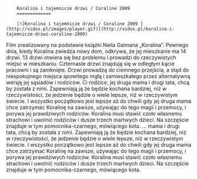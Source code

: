 
        Koralina i tajemnicze drzwi / Coraline 2009 
        =============
        
        [![Koralina i tajemnicze drzwi / Coraline 2009 ](http://vidos.pl/images/player.gif)](http://vidos.pl/koralina-i-tajemnicze-drzwi-coraline-2009)
        
        
 Film zrealizowany na podstawie książki Neila Gaimana „Koralina”. Pewnego dnia, kiedy Koralina zwiedza nowy dom, odkrywa, że jej mieszkanie ma 14 drzwi. 13 drzwi otwiera się bez problemu i prowadzi do rzeczywistych miejsc w mieszkaniu. Czternaste drzwi znajdują się w odległym kącie pracowni i są zamknięte. Drzwi prowadzą do ciemnego przejścia, a stąd do niespokojnego miejsca spowitego mgłą i zamieszkałego przez alternatywną wersję jej sąsiadów i rodziców. Ci rodzice, jej druga mama i drugi tata, chcą by została z nimi. Zapewniają ją że będzie kochana bardziej, niż w rzeczywistości, że jedzenie będzie o wiele lepsze, niż w rzeczywistym świecie. I wszystko początkowo jest lepsze aż do chwili gdy jej druga mama chce zatrzymać Koralinę na zawsze, używając do tego magii i przemocy, i porywa jej prawdziwych rodziców. Koralina musi stawić czoło własnemu strachowi i uwolnić rodziców i dusze trzech martwych dzieci. Na szczęście znajduje w tym pomocnika-czarnego, mówiącego kota.  ... mama i drugi tata, chcą by została z nimi. Zapewniają ją że będzie kochana bardziej, niż w rzeczywistości, że jedzenie będzie o wiele lepsze, niż w rzeczywistym świecie. I wszystko początkowo jest lepsze aż do chwili gdy jej druga mama chce zatrzymać Koralinę na zawsze, używając do tego magii i przemocy, i porywa jej prawdziwych rodziców. Koralina musi stawić czoło własnemu strachowi i uwolnić rodziców i dusze trzech martwych dzieci. Na szczęście znajduje w tym pomocnika-czarnego, mówiącego kota.
    